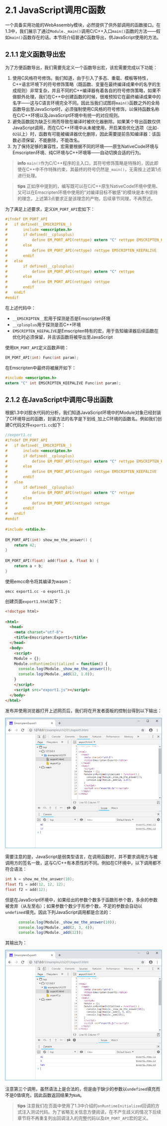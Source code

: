 # 2.1 JavaScript调用C函数

一个具备实用功能的WebAssembly模块，必然提供了供外部调用的函数接口。在1.3中，我们展示了通过`Module._main()`调用C/C++入口`main()`函数的方法——假如`main()`函数存在的话。本节将介绍普通C函数导出，供JavaScript使用的方法。

## 2.1.1 定义函数导出宏

为了方便函数导出，我们需要先定义一个函数导出宏，该宏需要完成以下功能：

1. 使用C风格符号修饰。我们知道，由于引入了多态、重载、模板等特性，C++语言环境下的符号修饰策略（既函数、变量在最终编译成果中的名字的生成规则）非常复杂，并且不同的C++编译器有着各自的符号修饰策略，如果不做额外处理，我们在C++中创建函数的时候，很难预知它在最终编译成果中的名字——这与C语言环境完全不同。因此当我们试图将`main()`函数之外的全局函数导出至JavaScript时，必须强制使用C风格的符号修饰，以保持函数名称在C/C++环境以及JavaScript环境中有统一的对应规则。
2. 避免函数因为缺乏引用而导致在编译时被优化器删除。如果某个导出函数仅供JavaScript调用，而在C/C++环境中从未被使用，开启某些优化选项（比如`-O2`以上）时，函数有可能被编译器优化删除，因此需要提前告知编译器：该函数必须保留，不能删除，不能改名。
3. 为了保持足够的兼容性，宏需要根据不同的环境——原生NativeCode环境与Emscripten环境、纯C环境与C++环境等——自动切换合适的行为。

> **info** `main()`作为C/C++程序的主入口，其符号修饰策略是特殊的，因此即使在C++中不作特殊约束，其最终的符号仍然是`_main()`，无需按上述第1点进行处理。

> **tips** 正如序中提到的，编写既可以在C/C++原生NativeCode环境中使用、又可以在Emscripten环境中使用的“对编译目标不敏感”的模块是本书坚持的理念，上述第3点要求正是该理念的产物。后续章节同理，不再赘述。

为了满足上述要求，定义`EM_PORT_API`宏如下：

```C
#ifndef EM_PORT_API
#	if defined(__EMSCRIPTEN__)
#		include <emscripten.h>
#		if defined(__cplusplus)
#			define EM_PORT_API(rettype) extern "C" rettype EMSCRIPTEN_KEEPALIVE
#		else
#			define EM_PORT_API(rettype) rettype EMSCRIPTEN_KEEPALIVE
#		endif
#	else
#		if defined(__cplusplus)
#			define EM_PORT_API(rettype) extern "C" rettype
#		else
#			define EM_PORT_API(rettype) rettype
#		endif
#	endif
#endif
```

在上述代码中：
- `__EMSCRIPTEN__`宏用于探测是否是Emscripten环境
- `__cplusplus`用于探测是否C++环境
- `EMSCRIPTEN_KEEPALIVE`是Emscripten特有的宏，用于告知编译器后续函数在优化时必须保留，并且该函数将被导出至JavaScript

使用`EM_PORT_API`定义函数声明：

```c
EM_PORT_API(int) Func(int param);
```

在Emscripten中最终将被展开如下：

```c
#include <emscripten.h>
extern "C" int EMSCRIPTEN_KEEPALIVE Func(int param);
```

## 2.1.2 在JavaScript中调用C导出函数

根据1.3中对胶水代码的分析，我们知道JavaScript环境中的Module对象已经封装了C环境导出的函数，封装方法的名字是下划线`_`加上C环境的函数名。例如我们创建C代码文件`export1.cc`如下：

```c
//export1.cc
#ifndef EM_PORT_API
#	if defined(__EMSCRIPTEN__)
#		include <emscripten.h>
#		if defined(__cplusplus)
#			define EM_PORT_API(rettype) extern "C" rettype EMSCRIPTEN_KEEPALIVE
#		else
#			define EM_PORT_API(rettype) rettype EMSCRIPTEN_KEEPALIVE
#		endif
#	else
#		if defined(__cplusplus)
#			define EM_PORT_API(rettype) extern "C" rettype
#		else
#			define EM_PORT_API(rettype) rettype
#		endif
#	endif
#endif

#include <stdio.h>

EM_PORT_API(int) show_me_the_answer() {
	return 42;
}

EM_PORT_API(float) add(float a, float b) {
	return a + b;
}
```

使用emcc命令将其编译为wasm：

```
emcc export1.cc -o export1.js
```

创建页面`export1.html`如下：

```html
<!doctype html>

<html>
  <head>
    <meta charset="utf-8">
    <title>Emscripten:Export1</title>
  </head>
  <body>
    <script>
    Module = {};
    Module.onRuntimeInitialized = function() {
      console.log(Module._show_me_the_answer());
      console.log(Module._add(12, 1.0));
    }
    </script>
    <script src="export1.js"></script>
  </body>
</html>
```

发布并使用浏览器打开上述网页后，我们将在开发者面板的控制台得到以下输出：

![](images/01-export1.png)

需要注意的是，JavaScript是弱类型语言，在调用函数时，并不要求调用方与被调用方的签名一致，这与C/C++有本质性的不同。例如在C环境中，以下调用都不符合语法：

```c
int k = show_me_the_answer(10);
float f1 = add(12, 12, 12);
float f2 = add(12);
```

但是在JavaScript环境中，如果给出的参数个数多于函数形参个数，多余的参数被舍弃（从左至右）；如果参数个数少于形参个数，不足的参数会自动以`undefined`填充。因此下列JavaScript调用都是合法的：

```js
      console.log(Module._show_me_the_answer(10));
      console.log(Module._add(2, 3, 4));
      console.log(Module._add(12));
```

其输出为：

![](images/01-export2.png)

注意第三个调用，虽然语法上是合法的，但是由于缺少的参数以`undefined`填充而不是0值填充，因此函数返回结果为`NaN`。

> **tips** 注意我们在页面中使用了1.3中介绍的`onRuntimeInitialized`回调的方式注入测试代码。为了省略无关信息方便阅读，在不产生歧义的情况下后续章节将不再重复列出回调注入的完整代码以及`EM_PORT_API`宏的定义。

